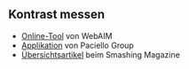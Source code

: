 ## Kontrast messen

- [Online-Tool](https://webaim.org/resources/contrastchecker/) von WebAIM
- [Applikation](https://developer.paciellogroup.com/resources/contrastanalyser/) von Paciello Group
- [Übersichtsartikel](https://www.smashingmagazine.com/2014/10/color-contrast-tips-and-tools-for-accessibility/) beim Smashing Magazine
